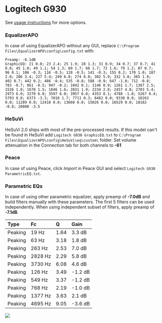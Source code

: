 # Logitech G930
See [usage instructions](https://github.com/jaakkopasanen/AutoEq#usage) for more options.

### EqualizerAPO
In case of using EqualizerAPO without any GUI, replace `C:\Program Files\EqualizerAPO\config\config.txt`
with:
```
Preamp: -6.1dB
GraphicEQ: 21 0.0; 23 2.4; 25 1.9; 28 1.3; 31 0.9; 34 0.7; 37 0.7; 41 0.8; 45 1.0; 49 1.1; 54 1.3; 60 1.7; 66 1.7; 72 1.6; 79 1.2; 87 0.7; 96 0.1; 106 -0.3; 116 -0.5; 128 -0.5; 141 -0.3; 155 0.2; 170 1.0; 187 2.0; 206 3.4; 227 5.4; 249 6.0; 274 6.0; 302 5.9; 332 3.8; 365 1.9; 402 0.7; 442 0.2; 486 -0.4; 535 -0.8; 588 -0.9; 647 -1.0; 712 -0.8; 783 -0.7; 861 -0.5; 947 -0.2; 1042 0.1; 1146 0.9; 1261 1.7; 1387 2.5; 1526 1.8; 1678 1.5; 1846 1.6; 2031 1.9; 2234 2.8; 2457 4.0; 2703 5.4; 2973 6.0; 3270 6.0; 3597 6.0; 3957 6.0; 4353 0.1; 4788 -1.8; 5267 0.4; 5793 0.8; 6373 -3.3; 7010 1.7; 7711 0.3; 8482 0.0; 9330 0.0; 10263 0.0; 11289 0.0; 12418 0.0; 13660 0.0; 15026 0.0; 16529 0.0; 18182 -0.8; 20000 -3.5
```

### HeSuVi
HeSuVi 2.0 ships with most of the pre-processed results. If this model can't be found in HeSuVi add
`Logitech G930 GraphicEQ.txt` to `C:\Program Files\EqualizerAPO\config\HeSuVi\eq\custom\` folder.
Set volume attenuation in the Connection tab for both channels to **-61**

### Peace
In case of using Peace, click *Import* in Peace GUI and select `Logitech G930 ParametricEQ.txt`.

### Parametric EQs
In case of using other parametric equalizer, apply preamp of **-7.0dB** and build filters manually
with these parameters. The first 5 filters can be used independently.
When using independent subset of filters, apply preamp of **-7.1dB**.

| Type    | Fc      |    Q | Gain    |
|:--------|:--------|:-----|:--------|
| Peaking | 19 Hz   | 1.64 | 3.3 dB  |
| Peaking | 63 Hz   | 3.18 | 1.8 dB  |
| Peaking | 263 Hz  | 2.53 | 7.0 dB  |
| Peaking | 2828 Hz | 2.29 | 5.8 dB  |
| Peaking | 3730 Hz | 6.08 | 4.6 dB  |
| Peaking | 126 Hz  | 3.49 | -1.2 dB |
| Peaking | 549 Hz  | 3.37 | -1.2 dB |
| Peaking | 768 Hz  | 2.19 | -1.0 dB |
| Peaking | 1377 Hz | 3.63 | 2.1 dB  |
| Peaking | 4695 Hz | 9.05 | -3.6 dB |

![](https://raw.githubusercontent.com/jaakkopasanen/AutoEq/master/results/rtings/avg/Logitech%20G930/Logitech%20G930.png)